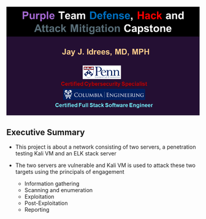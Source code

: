 
![](images/intro.png)

## Executive Summary

- This project is about a network consisting of two servers, a penetration testing Kali VM and an ELK stack server

- The two servers are vulnerable and Kali VM is used to attack these two targets using the principals of engagement
    - Information gathering
    - Scanning and enumeration
    - Exploitation
    - Post-Exploitation
    - Reporting


